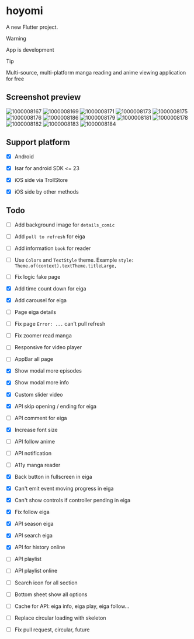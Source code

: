 # hoyomi

A new Flutter project.

> [!WARNING]
> App is development

> [!TIP]
> Multi-source, multi-platform manga reading and anime viewing application for free

## Screenshot preview

![1000008167](https://github.com/user-attachments/assets/9fcd09f8-ca21-4a13-ae9a-92dffb67dd36)
![1000008169](https://github.com/user-attachments/assets/1fe91f68-9beb-4d7b-bf48-ccd00b7ca0ba)
![1000008171](https://github.com/user-attachments/assets/1f1f64da-d84c-4e1b-a0ee-cb973be30503)
![1000008173](https://github.com/user-attachments/assets/7f113ae6-99ed-47d7-8de3-a095eaeda119)
![1000008175](https://github.com/user-attachments/assets/715c5308-87db-4e0e-a24f-36618fdb46d6)
![1000008176](https://github.com/user-attachments/assets/4145b57b-dd40-4a73-b6ce-ddc0b040d6c5)
![1000008186](https://github.com/user-attachments/assets/1370beb7-0885-4717-a4b0-7016235338f6)
![1000008179](https://github.com/user-attachments/assets/66003d32-a2eb-4347-8a2f-756153441ce3)
![1000008181](https://github.com/user-attachments/assets/c9c80348-e688-4dad-b46a-a2e15596e2ae)
![1000008178](https://github.com/user-attachments/assets/fc761863-f1b3-4397-a508-29ecbdc9641e)
![1000008182](https://github.com/user-attachments/assets/99d4ae8b-a413-4fff-9d34-d69f8aaa1cbd)
![1000008183](https://github.com/user-attachments/assets/2dfc89c9-3c67-48e6-aa8e-c3f2cfdc5931)
![1000008184](https://github.com/user-attachments/assets/581a25c7-5b63-498b-8ec7-93ee2dc9e738)

## Support platform
- [x] Android
- [x] Isar for android SDK <= 23
- [x] iOS side via TrollStore
- [x] iOS side by other methods


## Todo
- [ ] Add background image for `details_comic`
- [ ] Add `pull to refresh` for eiga
- [ ] Add information `book` for reader
- [ ] Use `Colors` and `TextStyle` theme. Example `style: Theme.of(context).textTheme.titleLarge,`
- [ ] Fix logic fake page

- [x] Add time count down for eiga
- [x] Add carousel for eiga
- [ ] Page eiga details

- [ ] Fix page `Error: ...` can't pull refresh
- [ ] Fix zoomer read manga

- [ ] Responsive for video player
- [ ] AppBar all page

- [x] Show modal more episodes
- [x] Show modal more info
- [x] Custom slider video
- [x] API skip opening / ending for eiga
- [ ] API comment for eiga
- [x] Increase font size
- [ ] API follow anime
- [ ] API notification

- [ ] A11y manga reader
- [x] Back button in fullscreen in eiga
- [x] Can't emit event moving progress in eiga
- [x] Can't show controls if controller pending in eiga
- [x] Fix follow eiga
- [x] API season eiga
- [x] API search eiga
- [x] API for history online
- [ ] API playlist
- [ ] API playlist online

- [ ] Search icon for all section
- [ ] Bottom sheet show all options

- [ ] Cache for API: eiga info, eiga play, eiga follow...
- [ ] Replace circular loading with skeleton
- [ ] Fix pull request, circular, future
<!-- provider or mobx -->
